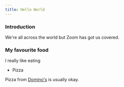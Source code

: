 ```yaml
---
title: Hello World
---
```


### Introduction

We're all across the world but Zoom has got us covered.

### My favourite food

I really like eating

- Pizza

Pizza from [Domino's](https://pizzaonline.dominos.co.in/?src=google_sem_brand&utm_source=google&utm_medium=cpc&utm_campaign=Brand%20-%20Pan%20India%20-%20Exact%20-%20Others%20-%20Desktop&utm_term=[domino%27s]&gclid=EAIaIQobChMIg4mP0NrE6QIVJNWWCh2HGAayEAAYASAAEgLBtvD_BwE) is usually okay.
